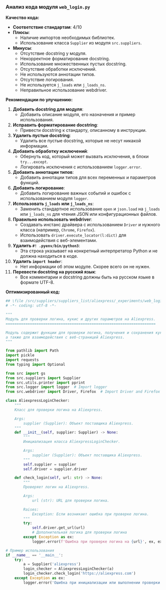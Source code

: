 ### **Анализ кода модуля `web_login.py`**

**Качество кода:**

- **Соответствие стандартам**: 4/10
- **Плюсы**:
    - Наличие импортов необходимых библиотек.
    - Использование класса `Supplier` из модуля `src.suppliers`.
- **Минусы**:
    - Отсутствие docstring у модуля.
    - Некорректное форматирование docstring.
    - Использование множественных пустых docstring.
    - Отсутствие обработки исключений.
    - Не используются аннотации типов.
    - Отсутствие логирования.
    - Не используется `j_loads` или `j_loads_ns`.
    - Неправильное использование webdriver.

**Рекомендации по улучшению:**

1.  **Добавить docstring для модуля**:
    - Добавить описание модуля, его назначения и пример использования.
2.  **Исправить форматирование docstring**:
    - Привести docstring к стандарту, описанному в инструкции.
3.  **Удалить пустые docstring**:
    - Удалить все пустые docstring, которые не несут никакой информации.
4.  **Добавить обработку исключений**:
    - Обернуть код, который может вызвать исключения, в блоки `try...except`.
    - Логировать исключения с использованием `logger.error`.
5.  **Добавить аннотации типов**:
    - Добавить аннотации типов для всех переменных и параметров функций.
6.  **Добавить логирование**:
    - Добавить логирование важных событий и ошибок с использованием модуля `logger`.
7.  **Использовать `j_loads` или `j_loads_ns`**:
    - Заменить стандартное использование `open` и `json.load` на `j_loads` или `j_loads_ns` для чтения JSON или конфигурационных файлов.
8.  **Правильно использовать webdriver**:
    - Создавать инстанс драйвера с использованием `Driver` и нужного класса (например, `Chrome`, `Firefox`).
    - Использовать `driver.execute_locator(l:dict)` для взаимодействия с веб-элементами.
9.  **Удалить `#! .pyenv/bin/python3`**:
    - Эта строка указывает на конкретный интерпретатор Python и не должна находиться в коде.
10. **Удалить `import header`**:
    - Нет информации об этом модуле. Скорее всего он не нужен.
11. **Перевести docstring на русский язык**:
    - Все комментарии и docstring должны быть на русском языке в формате UTF-8.

**Оптимизированный код:**

```python
## \file /src/suppliers/suppliers_list/aliexpress/_experiments/web_login.py
# -*- coding: utf-8 -*-

"""
Модуль для проверки логина, кукис и других параметров на Aliexpress.
====================================================================

Модуль содержит функции для проверки логина, получения и сохранения кукис,
а также для взаимодействия с веб-страницей Aliexpress.
"""

from pathlib import Path
import pickle
import requests
from typing import Optional

from src import gs
from src.suppliers import Supplier
from src.utils.printer import pprint
from src.logger import logger  # Import logger
from src.webdriver import Driver, Firefox  # Import Driver and Firefox

class AliexpressLoginChecker:
    """
    Класс для проверки логина на Aliexpress.

    Args:
        supplier (Supplier): Объект поставщика Aliexpress.
    """
    def __init__(self, supplier: Supplier) -> None:
        """
        Инициализация класса AliexpressLoginChecker.

        Args:
            supplier (Supplier): Объект поставщика Aliexpress.
        """
        self.supplier = supplier
        self.driver = supplier.driver

    def check_login(self, url: str) -> None:
        """
        Проверяет логин на Aliexpress.

        Args:
            url (str): URL для проверки логина.

        Raises:
            Exception: Если возникает ошибка при проверке логина.
        """
        try:
            self.driver.get_url(url)
            # Дополнительная логика для проверки логина
        except Exception as ex:
            logger.error(f'Ошибка при проверке логина на {url}', ex, exc_info=True)

# Пример использования
if __name__ == '__main__':
    try:
        a = Supplier('aliexpress')
        login_checker = AliexpressLoginChecker(a)
        login_checker.check_login('https://aliexpress.com')
    except Exception as ex:
        logger.error('Ошибка при инициализации или выполнении проверки логина', ex, exc_info=True)